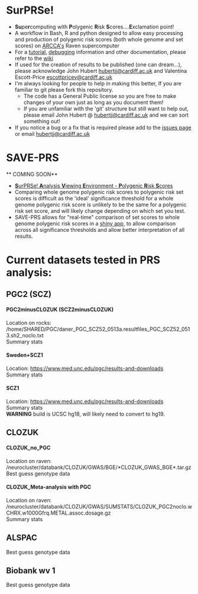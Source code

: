 # SurPRSe!

* **Su**pe**r**computing with **P**olygenic **R**isk **S**cores....**E**xclamation point!
* A workflow in Bash, R and python designed to allow easy processing and production of polygenic risk scores (both whole genome and set scores) on [ARCCA's](http://www.cardiff.ac.uk/advanced-research-computing) Raven supercomputer
* For a [tutorial](http://gitlab.psycm.cf.ac.uk/john/Schizophrenia_PRS_pipeline_scripts/wikis/example-prs-tutorial), [debugging](http://gitlab.psycm.cf.ac.uk/john/Schizophrenia_PRS_pipeline_scripts/wikis/debugging_long) information and other documentation, please refer to the [wiki](http://gitlab.psycm.cf.ac.uk/john/Schizophrenia_PRS_pipeline_scripts/wikis/home)
* If used for the creation of results to be published (one can dream...), please acknowledge  John Hubert <a href="mailto:hubertjj@cardiff.ac.uk">hubertjj@cardiff.ac.uk</a> and Valentina Escott-Price <a href="mailto:escottpricev@cardiff.ac.uk">escottpricev@cardiff.ac.uk</a>
* I'm always looking for people to help in making this better, If you are familiar to git please fork this repository. 
    * The code has a General Public license so you are free to make changes of your own just as long as you document them!
    * If you are unfamiliar with the 'git' structure but still want to help out, please email John Hubert @ <a href="mailto:hubertjj@cardiff.ac.uk">hubertjj@cardiff.ac.uk</a> and we can sort something out!
* If you notice a bug or a fix that is required please add to the [issues page](http://gitlab.psycm.cf.ac.uk/john/Schizophrenia_PRS_pipeline_scripts/issues) or email <a href="mailto:hubertjj@cardiff.ac.uk">hubertjj@cardiff.ac.uk</a>  
  

 
# SAVE-PRS

** COMING SOON**

* [**S**urPRSe! **A**nalysis **V**iewing **E**nvironment - **P**olygenic **R**isk **S**cores](https://johnhubertjj.shinyapps.io/Viewing_PRS_two_files/)
* Comparing whole genome polygenic risk scores to polygenic risk set scores is difficult as the 'ideal' significance threshold for a whole genome polygenic risk score is unlikely to be the same for a polygenic risk set score, and will likely change depending on which set you test.
* SAVE-PRS allows for "real-time" comparison of set scores to whole genome polygenic risk scores in a [shiny app](https://shiny.rstudio.com/), to allow comparison across all significance thresholds and allow better interpretation of all results.

# Current datasets tested in PRS analysis:

PGC2 (SCZ)
-------------- 

#### PGC2minusCLOZUK (SCZ2minusCLOZUK)
Location on rocks: /home/SHARED/PGC/daner_PGC_SCZ52_0513a.resultfiles_PGC_SCZ52_0513.sh2_noclo.txt  
Summary stats

#### Sweden+SCZ1
Location: https://www.med.unc.edu/pgc/results-and-downloads  
Summary stats  

#### SCZ1
Location: https://www.med.unc.edu/pgc/results-and-downloads  
Summary stats  
**WARNING** build is UCSC hg18, will likely need to convert to hg19.


CLOZUK
---------------

#### CLOZUK_no_PGC
Location on raven: /neurocluster/databank/CLOZUK/GWAS/BGE/\*CLOZUK_GWAS_BGE\*.tar.gz  
Best guess genotype data

#### CLOZUK_Meta-analysis with PGC
Location on raven: /neurocluster/databank/CLOZUK/GWAS/SUMSTATS/CLOZUK_PGC2noclo.wCHRX.w1000Gfrq.METAL.assoc.dosage.gz  
Summary stats

ALSPAC
---------------
Best guess genotype data

Biobank wv 1
---------------
Best guess genotype data

